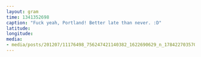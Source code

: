 ```yaml
---
layout: gram
time: 1341352698
caption: "Fuck yeah, Portland! Better late than never. :D"
latitude: 
longitude: 
media:
- media/posts/201207/11176498_756247421140382_1622690629_n_17842270357000351.jpg
---
```

